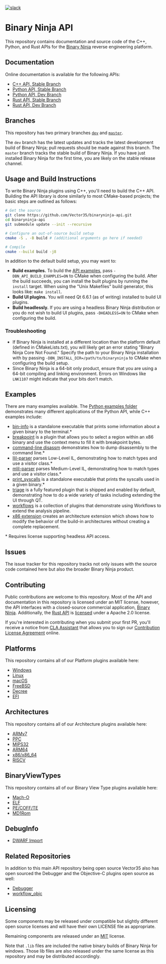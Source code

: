 [![slack](https://img.shields.io/badge/slack-binaryninja-red.svg?logo=slack)](https://slack.binary.ninja/)


# Binary Ninja API

This repository contains documentation and source code of the C++, Python, and Rust APIs for the [Binary Ninja](https://binary.ninja/) reverse engineering platform.

## Documentation

Online documentation is available for the following APIs:

- [C++ API, Stable Branch](https://api.binary.ninja/cpp/)
- [Python API, Stable Branch](https://api.binary.ninja/)
- [Python API, Dev Branch](https://dev-api.binary.ninja/)
- [Rust API, Stable Branch](https://rust.binary.ninja/)
- [Rust API, Dev Branch](https://rust-dev.binary.ninja/)

## Branches

This repository has two primary branches [`dev`](/Vector35/binaryninja-api/tree/dev/) and [`master`](/Vector35/binaryninja-api/tree/master/).

The `dev` branch has the latest updates and tracks the latest development build of Binary Ninja; pull requests should be made against this branch. The `master` branch tracks the stable build of Binary Ninja. If you have just installed Binary Ninja for the first time, you are likely on the stable release channel.

## Usage and Build Instructions

To write Binary Ninja plugins using C++, you'll need to build the C++ API. Building the API library is done similarly to most CMake-based projects; the basic steps are outlined as follows:

```Bash
# Get the source
git clone https://github.com/Vector35/binaryninja-api.git
cd binaryninja-api
git submodule update --init --recursive

# Configure an out-of-source build setup
cmake -S . -B build # (additional arguments go here if needed)

# Compile
cmake --build build -j8
```

In addition to the default build setup, you may want to:

- **Build examples.** To build the [API examples](#examples), pass `-DBN_API_BUILD_EXAMPLES=ON` to CMake when configuring the build. After the build succeeds, you can install the built plugins by running the `install` target. When using the "Unix Makefiles" build generator, this looks like: `make install`.
- **Build UI plugins.** You will need Qt 6.6.1 (as of writing) installed to build UI plugins.
- **Build headlessly.** If you are using a headless Binary Ninja distribution or you do not wish to build UI plugins, pass `-DHEADLESS=ON` to CMake when configuring the build.

### Troubleshooting

- If Binary Ninja is installed at a different location than the platform default (defined in CMakeLists.txt), you will likely get an error stating "Binary Ninja Core Not Found." Specify the path to your Binary Ninja installation with by passing `-DBN_INSTALL_DIR=/path/to/binaryninja` to CMake when configuring the build setup.
- Since Binary Ninja is a 64-bit only product, ensure that you are using a 64-bit compiling and linking environment. Errors on Windows like `LNK1107` might indicate that your bits don't match.

## Examples

There are many examples available. The [Python examples folder](https://github.com/Vector35/binaryninja-api/tree/dev/python/examples) demonstrates many different applications of the Python API, while C++ examples include:

- [bin-info](https://github.com/Vector35/binaryninja-api/tree/dev/examples/bin-info) is a standalone executable that prints some information about a given binary to the terminal.\*
- [breakpoint](https://github.com/Vector35/binaryninja-api/tree/dev/examples/breakpoint) is a plugin that allows you to select a region within an x86 binary and use the context menu to fill it with breakpoint bytes.
- [command-line disassm](https://github.com/Vector35/binaryninja-api/tree/dev/examples/cmdline_disasm) demonstrates how to dump disassembly to the command line.\*
- [llil-parser](https://github.com/Vector35/binaryninja-api/tree/dev/examples/llil_parser) parses Low-Level IL, demonstrating how to match types and use a visitor class.\*
- [mlil-parser](https://github.com/Vector35/binaryninja-api/tree/dev/examples/mlil_parser) parses Medium-Level IL, demonstrating how to match types and use a visitor class.\*
- [print_syscalls](https://github.com/Vector35/binaryninja-api/tree/dev/examples/print_syscalls) is a standalone executable that prints the syscalls used in a given binary.\*
- [triage](https://github.com/Vector35/binaryninja-api/tree/dev/examples/triage) is a fully featured plugin that is shipped and enabled by default, demonstrating how to do a wide variety of tasks including extending the UI through QT.
- [workflows](https://github.com/Vector35/binaryninja-api/tree/dev/examples/workflows) is a collection of plugins that demonstrate using Workflows to extend the analysis pipeline.
- [x86 extension](https://github.com/Vector35/binaryninja-api/tree/dev/examples/x86_extension) creates an architecture extension which shows how to modify the behavior of the build-in architectures without creating a complete replacement.

\* Requires license supporting headless API access.

## Issues

The issue tracker for this repository tracks not only issues with the source code contained here but also the broader Binary Ninja product.

## Contributing

Public contributions are welcome to this repository. Most of the API and documentation in this repository is licensed under an MIT license, however, the API interfaces with a closed-source commercial application, [Binary Ninja](https://binary.ninja). Additionally, the [Rust API](https://github.com/Vector35/binaryninja-api/tree/dev/rust) is [licensed](https://github.com/Vector35/binaryninja-api/tree/dev/rust/LICENSE) under a Apache 2.0 license.

If you're interested in contributing when you submit your first PR, you'll receive a notice from [CLA Assistant](https://cla-assistant.io/) that allows you to sign our [Contribution License Agreement](https://binary.ninja/cla.pdf) online.


## Platforms

This repository contains all of our Platform plugins available here:

* [Windows](https://github.com/Vector35/binaryninja-api/tree/dev/platform/windows)
* [Linux](https://github.com/Vector35/binaryninja-api/tree/dev/platform/linux)
* [macOS](https://github.com/Vector35/binaryninja-api/tree/dev/platform/mac)
* [FreeBSD](https://github.com/Vector35/binaryninja-api/tree/dev/platform/freebsd)
* [Decree](https://github.com/Vector35/binaryninja-api/tree/dev/platform/decree)
* [EFI](https://github.com/Vector35/binaryninja-api/tree/dev/platform/efi)


## Architectures

This repository contains all of our Architecture plugins available here:

* [ARMv7](https://github.com/Vector35/binaryninja-api/tree/dev/arch/armv7)
* [PPC](https://github.com/Vector35/binaryninja-api/tree/dev/arch/powerpc)
* [MIPS32](https://github.com/Vector35/binaryninja-api/tree/dev/arch/mips)
* [ARM64](https://github.com/Vector35/binaryninja-api/tree/dev/arch/arm64)
* [x86/x86_64](https://github.com/Vector35/binaryninja-api/tree/dev/arch/x86)
* [RISCV](https://github.com/Vector35/binaryninja-api/tree/dev/arch/riscv)


## BinaryViewTypes

This repository contains all of our Binary View Type plugins available here:

* [Mach-O](https://github.com/Vector35/binaryninja-api/tree/dev/view/macho)
* [ELF](https://github.com/Vector35/binaryninja-api/tree/dev/view/elf)
* [PE/COFF/TE](https://github.com/Vector35/binaryninja-api/tree/dev/view/pe)
* [MD1Rom](https://github.com/Vector35/binaryninja-api/tree/dev/view/md1rom)


## DebugInfo

* [DWARF Import](https://github.com/Vector35/binaryninja-api/tree/dev/rust/examples/dwarf/dwarf_import)


## Related Repositories

In addition to this main API repository being open source Vector35 also has open sourced the Debugger and the Objective-C plugins open source as well:

* [Debugger](https://github.com/Vector35/debugger)
* [workflow_objc](https://github.com/Vector35/workflow_objc)

## Licensing

Some components may be released under compatible but slightly different open source licenses and will have their own LICENSE file as appropriate.

Remaining components are released under an [MIT](https://github.com/Vector35/binaryninja-api/blob/dev/LICENSE.txt) license.

Note that `.lib` files are included the native binary builds of Binary Ninja for windows. Those lib files are also released under the same license as this repository and may be distributed accordingly.
